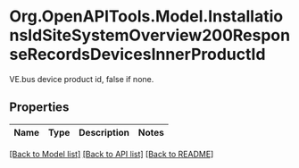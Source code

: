 # Org.OpenAPITools.Model.InstallationsIdSiteSystemOverview200ResponseRecordsDevicesInnerProductId
VE.bus device product id, false if none.

## Properties

Name | Type | Description | Notes
------------ | ------------- | ------------- | -------------

[[Back to Model list]](../../README.md#documentation-for-models) [[Back to API list]](../../README.md#documentation-for-api-endpoints) [[Back to README]](../../README.md)

